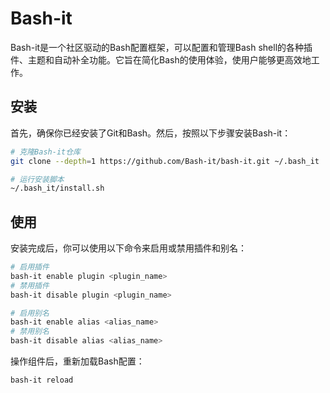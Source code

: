 # Bash-it

Bash-it是一个社区驱动的Bash配置框架，可以配置和管理Bash shell的各种插件、主题和自动补全功能。它旨在简化Bash的使用体验，使用户能够更高效地工作。

## 安装

首先，确保你已经安装了Git和Bash。然后，按照以下步骤安装Bash-it：

```bash
# 克隆Bash-it仓库
git clone --depth=1 https://github.com/Bash-it/bash-it.git ~/.bash_it

# 运行安装脚本
~/.bash_it/install.sh
```

## 使用

安装完成后，你可以使用以下命令来启用或禁用插件和别名：

```bash
# 启用插件
bash-it enable plugin <plugin_name>
# 禁用插件
bash-it disable plugin <plugin_name>

# 启用别名
bash-it enable alias <alias_name>
# 禁用别名
bash-it disable alias <alias_name>
```

操作组件后，重新加载Bash配置：

```bash
bash-it reload
```
